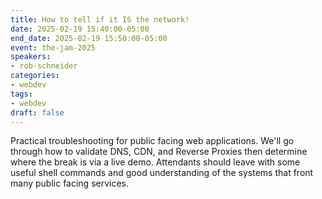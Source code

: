 ```yaml
---
title: How to tell if it IS the network!
date: 2025-02-19 15:40:00-05:00
end_date: 2025-02-19 15:50:00-05:00
event: the-jam-2025
speakers:
- rob-schneider
categories:
- webdev
tags:
- webdev
draft: false
---
```


Practical troubleshooting for public facing web applications. We'll go through how to validate DNS, CDN, and Reverse Proxies then determine where the break is via a live demo. Attendants should leave with some useful shell commands and good understanding of the systems that front many public facing services.
